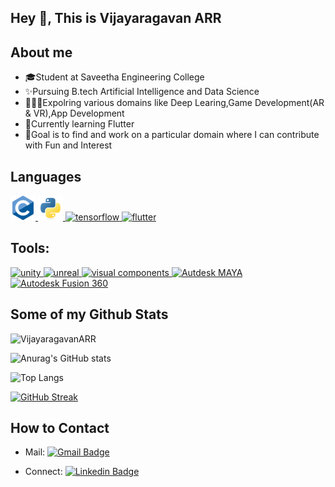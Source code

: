 ## Hey 👋, This is Vijayaragavan ARR

## About me
- 🎓Student at Saveetha Engineering College
- ✨Pursuing B.tech Artificial Intelligence and Data Science
- 🕵🏼‍♂️Expolring various domains like Deep Learing,Game Development(AR & VR),App Development
- 📖Currently learning Flutter
- 🎯Goal is to find and work on a particular domain where I can contribute with Fun and Interest

## Languages
<a href="https://www.cprogramming.com/" target="_blank" rel="noreferrer"> <img src="https://raw.githubusercontent.com/devicons/devicon/master/icons/c/c-original.svg" alt="c" width="40" height="40"/> </a> 
<a href="https://www.python.org" target="_blank" rel="noreferrer"> <img src="https://raw.githubusercontent.com/devicons/devicon/master/icons/python/python-original.svg" alt="python" width="40" height="40"/> </a>
<a href="https://www.tensorflow.org" target="_blank" rel="noreferrer"> <img src="https://www.vectorlogo.zone/logos/tensorflow/tensorflow-icon.svg" alt="tensorflow" width="40" height="40"/> </a>
<a href="https://flutter.dev" target="_blank" rel="noreferrer"> <img src="https://www.vectorlogo.zone/logos/flutterio/flutterio-icon.svg" alt="flutter" width="40" height="40"/> </a> 

## Tools:
<a href="https://unity.com/" target="_blank" rel="noreferrer"> <img src="https://github.com/vijayaragavan-ARR/vijayaragavan-ARR/assets/136185806/4a9fdc59-54ed-412c-a881-c674a3baa1f3" alt="unity" width="60" height="50"/> </a>
<a href="https://unrealengine.com/" target="_blank" rel="noreferrer"> <img src="https://github.com/vijayaragavan-ARR/vijayaragavan-ARR/assets/136185806/f0edcece-8251-452c-9a6a-aca0be8cf67b" alt="unreal" width="80" height="50"/> </a> 
<a href="https://www.visualcomponents.com/" target="_blank" rel="noreferrer"> <img src="https://searchvectorlogo.com/wp-content/uploads/2020/03/visual-components-logo-vector.png" alt="visual components" width="80" height="50"/> </a>
<a href="https://www.autodesk.in/products/maya/overview?mktvar002=5022017|SEM|11381098481|111085711133|kwd-79327971&utm_source=GGL&utm_medium=SEM&utm_campaign=GGL_DEC_Maya_APAC_IN_eComm_SEM_BR_New_EX_0000_5019031_&utm_id=5022017&utm_term=kwd-79327971&mkwid=s|pcrid|604870687845|pkw|maya|pmt|e|pdv|c|slid||pgrid|111085711133|ptaid|kwd-79327971|pid|&utm_medium=cpc&utm_source=google&utm_campaign&utm_term=maya&utm_content=s|pcrid|604870687845|pkw|maya|pmt|e|pdv|c|slid||pgrid|111085711133|ptaid|kwd-79327971|&gad=1&gclid=CjwKCAjwvpCkBhB4EiwAujULMniUO9Gk8wMRIYAdsO6s4dpwH2MEKfvzasQjMMs6FbLeJkLE-i2q_RoC1U0QAvD_BwE&ef_id=ZITCHwAQ1QKUmQBa:20230610185052:s&term=1-YEAR&tab=subscription&plc=MAYA" target="_blank" rel="noreferrer"> <img src="https://github.com/vijayaragavan-ARR/vijayaragavan-ARR/assets/136185806/4c3e408f-f640-4b3f-b68f-f1a719a3e310" alt="Autdesk MAYA" width="80" height="50"/> </a>
<a href="https://www.autodesk.in/products/fusion-360/overview?mktvar002=5474184|SEM|18712216446|142130840599|kwd-11029869505&term=1-YEAR&tab=subscription&utm_source=GGL&utm_medium=SEM&utm_campaign=GGL_D-M_Fusion-360_APAC_IN_eComm_SEM_BR_NA_MIX_0000_5474184&utm_id=5474184&utm_term=kwd-11029869505&ef_id=CjwKCAjwvpCkBhB4EiwAujULMvv42v456LnBJmiCmFZ_lRQ7jFVukeq97OxtqZu7FbkCy7-PqAm9PhoCE3MQAvD_BwE:G:s&s_kwcid=AL!11172!3!655005218844!e!!g!!fusion%20360!18712216446!142130840599&mkwid=s|pcrid|655005218844|pkw|fusion%20360|pmt|e|pdv|c|slid||pgrid|142130840599|ptaid|kwd-11029869505|pid|&utm_medium=cpc&utm_source=google&utm_campaign&utm_term=fusion%20360&utm_content=s|pcrid|655005218844|pkw|fusion%20360|pmt|e|pdv|c|slid||pgrid|142130840599|ptaid|kwd-11029869505|&gad=1&gclid=CjwKCAjwvpCkBhB4EiwAujULMvv42v456LnBJmiCmFZ_lRQ7jFVukeq97OxtqZu7FbkCy7-PqAm9PhoCE3MQAvD_BwE&plc=F360" target="_blank" rel="noreferrer"> <img src="https://github.com/vijayaragavan-ARR/vijayaragavan-ARR/assets/136185806/949a5eb3-5322-4642-a112-43c66e7b82cc" alt="Autodesk Fusion 360" width="120" height="50"/> </a>


## Some of my Github Stats
<p align=left> <img src=https://komarev.com/ghpvc/?username=vijayaragavan-ARR alt=VijayaragavanARR /> </p>

![Anurag's GitHub stats](https://github-readme-stats.vercel.app/api?username=vijayaragavan-ARR&theme=default&show_icons=true)

![Top Langs](https://github-readme-stats.vercel.app/api/top-langs/?username=vijayaragavan-ARR&hide_progress=true)

[![GitHub Streak](https://github-readme-streak-stats.herokuapp.com?user=Vijayaragavan-ARR&theme=transparent&hide_border=true&mode=weekly)](https://git.io/streak-stats)

## How to Contact
- Mail: [![Gmail Badge](https://img.shields.io/badge/-vijayaragavan.arr@gmail.com-c14438?style=flat&logo=Gmail&logoColor=white&link=mailto:vijayaragavan.arr@gmail.com)](mailto:vijayaragavan.arr@gmail.com) 


- Connect: [![Linkedin Badge](https://img.shields.io/badge/-vijayaragavan_ARR-0072b1?style=flat&logo=Linkedin&logoColor=white&link=https://www.linkedin.com/in/vijayaragavan-arr-743b04205/)](https://www.linkedin.com/in/vijayaragavan-arr-743b04205/)





<!---
vijayaragavan-ARR/vijayaragavan-ARR is a ✨ special ✨ repository because its `README.md` (this file) appears on your GitHub profile.
You can click the Preview link to take a look at your changes.
--->
